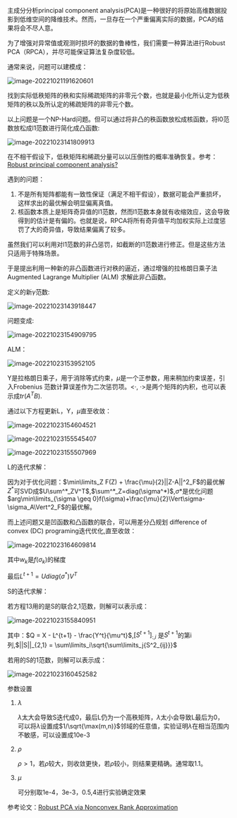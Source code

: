 主成分分析principal component analysis(PCA)是一种很好的将原始高维数据投影到低维空间的降维技术。然而，一旦存在一个严重偏离实际的数据，PCA的结果将会不尽人意。

为了增强对异常值或观测时损坏的数据的鲁棒性，我们需要一种算法进行Robust PCA（RPCA），并尽可能保证算法复杂度较低。

通常来说，问题可以建模成：

![image-20221021191620601](http://imagebed.krins.cloud/api/image/48RP2VR0.png)

找到实际低秩矩阵的秩和实际稀疏矩阵的非零元个数，也就是最小化所认定为低秩矩阵的秩以及所认定的稀疏矩阵的非零元个数。

以上问题是一个NP-Hard问题。但可以通过将非凸的秩函数放松成核函数，将l0范数放松成l1范数进行简化成凸函数:

![image-20221023141809913](http://imagebed.krins.cloud/api/image/0R4D0VB6.png)

在不相干假设下，低秩矩阵和稀疏分量可以以压倒性的概率准确恢复。参考：[Robust principal
component analysis?](https://ieeexplore.ieee.org/document/889420)

遇到的问题：

1. 不是所有矩阵都能有一致性保证（满足不相干假设），数据可能会严重损坏，这样求出的最优解会明显偏离真值。
2. 核函数本质上是矩阵奇异值的l1范数，然而l1范数本身就有收缩效应，这会导致得到的估计是有偏的。也就是说，RPCA将所有奇异值平均加权实际上过度惩罚了大的奇异值，导致结果偏离了较多。

虽然我们可以利用对l1范数的非凸惩罚，如截断的l1范数进行修正。但是这些方法只适用于特殊场景。

于是提出利用一种新的非凸函数进行对秩的逼近，通过增强的拉格朗日乘子法 Augmented Lagrange
Multiplier (ALM) 求解此非凸函数。

定义的新$\gamma$范数:

![image-20221023143918447](http://imagebed.krins.cloud/api/image/084TRZ82.png)

问题变成:

![image-20221023154909795](http://imagebed.krins.cloud/api/image/244V0VZD.png)

ALM：

![image-20221023153952105](http://imagebed.krins.cloud/api/image/DVX462R8.png)

Y是拉格朗日乘子，用于消除等式约束，$\mu$是一个正参数，用来稍加约束误差，引入Frobenius 范数计算误差作为二次惩罚项。<·, ·>是两个矩阵的内积，也可以表示成$tr(A^T B)$.

通过以下方程更新L，Y，$\mu$直至收敛：

![image-20221023154604521](http://imagebed.krins.cloud/api/image/24N4R806.png)

![image-20221023155545407](http://imagebed.krins.cloud/api/image/J484LV4B.png)

![image-20221023155507969](http://imagebed.krins.cloud/api/image/6P2XP04P.png)

L的迭代求解：

因为对于优化问题：$\min\limits_Z F(Z) + \frac{\mu}{2}||Z-A||^2_F$的最优解$Z^*$可SVD成$U\sum^*_ZV^T$,$\sum^*_Z=diag(\sigma^*)$,$\sigma*$是优化问题$arg\min\limits_{\sigma \geq 0}f(\sigma)+\frac{\mu}{2}\Vert\sigma-\sigma_A\Vert^2_F$的最优解。

而上述问题又是凹函数和凸函数的联合，可以用差分凸规划 difference of convex (DC)
programing迭代优化,直至收敛：

![image-20221023164609814](http://imagebed.krins.cloud/api/image/8824HH8B.png)

其中$w_k$是$f(\sigma_k)$的梯度

最后$L^{t+1}=Udiag(\sigma^*)V^T$

S的迭代求解：

若方程13用的是S的联合2,1范数，则解可以表示成：

![image-20221023155840951](http://imagebed.krins.cloud/api/image/J8B8NTD8.png)

其中：$Q = X - L^{t+1} - \frac{Y^t}{\mu^t}$,$[S^{t+1}]_{:,i}$ 是$S^{t+1}$的第i列,$||S||_{2,1} = \sum\limits_i\sqrt{\sum\limits_j{S^2_{ij}}}$

若用的S的1范数，则解可以表示成：

![image-20221023160452582](http://imagebed.krins.cloud/api/image/ZJZ2B44N.png)

参数设置

1. $\lambda$

   $\lambda$太大会导致S迭代成0，最后L仍为一个高秩矩阵，$\lambda$太小会导致L最后为0，可以将$\lambda$设置成$1/\sqrt{\max(m,n)}$邻域的任意值，实验证明$\lambda$在相当范围内不敏感，可以设置成10e-3

2. $\rho$

   $\rho>1$，若$\rho$较大，则收敛更快，若$\rho$较小，则结果更精确。通常取1.1。

3. $\mu$

   可分别取1e-4，3e-3，0.5,4进行实验确定效果

参考论文：[Robust PCA via Nonconvex Rank Approximation](https://ieeexplore.ieee.org/document/7373325)